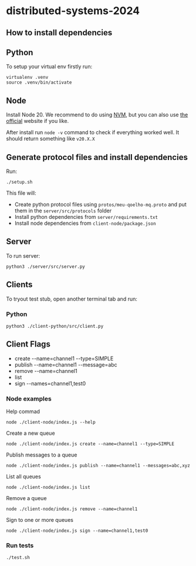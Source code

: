 # distributed-systems-2024


## How to install dependencies


## Python

To setup your virtual env firstly run:

```
virtualenv .venv
source .venv/bin/activate
```

## Node

Install Node 20. We recommend to do using [NVM](https://github.com/nvm-sh/nvm), but you can also use [the official](https://nodejs.org/en) website if you like.


After install run `node -v` command to check if everything worked well. It should return something like `v20.X.X`

## Generate protocol files and install dependencies

Run:
```
./setup.sh
```

This file will:
- Create python protocol files using `protos/meu-qoelho-mq.proto` and put them in the `server/src/protocols` folder
- Install python dependencies from `server/requirements.txt`
- Install node dependencies from `client-node/package.json`

## Server

To run server:

```
python3 ./server/src/server.py
```

## Clients

To tryout test stub, open another terminal tab and run:

### Python
```
python3 ./client-python/src/client.py
```

## Client Flags

- create --name=channel1 --type=SIMPLE
- publish  --name=channel1 --message=abc
- remove --name=channel1
- list
- sign --names=channel1,test0


### Node examples

Help commad

```
node ./client-node/index.js --help
```

Create a new queue

```
node ./client-node/index.js create --name=channel1 --type=SIMPLE
```

Publish messages to a queue
```
node ./client-node/index.js publish --name=channel1 --messages=abc,xyz
```

List all queues
```
node ./client-node/index.js list
```

Remove a queue
```
node ./client-node/index.js remove --name=channel1
```

Sign to one or more queues
```
node ./client-node/index.js sign --name=channel1,test0
```


### Run tests

```
./test.sh
```